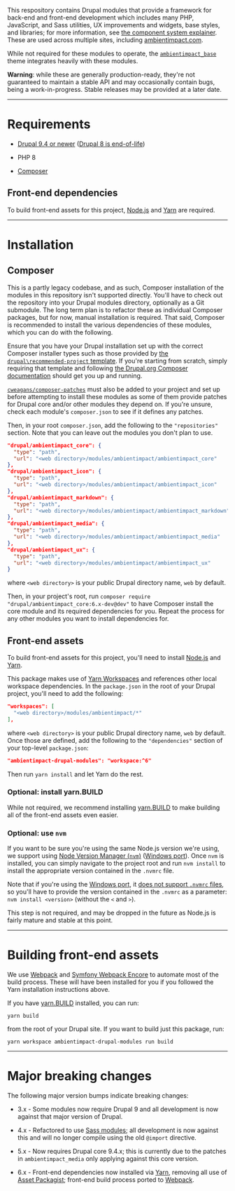 This respository contains Drupal modules that provide a framework for back-end
and front-end development which includes many PHP, JavaScript, and Sass
utilities, UX improvements and widgets, base styles, and libraries; for more
information, see [the component system
explainer](component_explainer.md).
These are used across multiple sites, including
[ambientimpact.com](https://ambientimpact.com/).

While not required for these modules to operate, the
[```ambientimpact_base```](https://gitlab.com/Ambient.Impact/drupal-themes)
theme integrates heavily with these modules.

**Warning**: while these are generally production-ready, they're not guaranteed
to maintain a stable API and may occasionally contain bugs, being a
work-in-progress. Stable releases may be provided at a later date.

----

# Requirements

* [Drupal 9.4 or newer](https://www.drupal.org/download) ([Drupal 8 is end-of-life](https://www.drupal.org/psa-2021-11-30))

* PHP 8

* [Composer](https://getcomposer.org/)

## Front-end dependencies

To build front-end assets for this project, [Node.js](https://nodejs.org/) and
[Yarn](https://yarnpkg.com/) are required.

----

# Installation

## Composer

This is a partly legacy codebase, and as such, Composer installation of the
modules in this repository isn't supported directly. You'll have to check out
the repository into your Drupal modules directory, optionally as a Git
submodule. The long term plan is to refactor these as individual Composer
packages, but for now, manual installation is required. That said, Composer is
recommended to install the various dependencies of these modules, which you can
do with the following.

Ensure that you have your Drupal installation set up with the correct Composer
installer types such as those provided by [the ```drupal\recommended-project```
template](https://www.drupal.org/docs/develop/using-composer/starting-a-site-using-drupal-composer-project-templates#s-drupalrecommended-project).
If you're starting from scratch, simply requiring that template and following
[the Drupal.org Composer
documentation](https://www.drupal.org/docs/develop/using-composer/starting-a-site-using-drupal-composer-project-templates)
should get you up and running.

[`cweagans/composer-patches`](https://github.com/cweagans/composer-patches) must
also be added to your project and set up before attempting to install these
modules as some of them provide patches for Drupal core and/or other modules
they depend on. If you're unsure, check each module's `composer.json` to see if
it defines any patches.

Then, in your root ```composer.json```, add the following to the
```"repositories"``` section. Note that you can leave out the modules you don't
plan to use.

```json
"drupal/ambientimpact_core": {
  "type": "path",
  "url": "<web directory>/modules/ambientimpact/ambientimpact_core"
},
"drupal/ambientimpact_icon": {
  "type": "path",
  "url": "<web directory>/modules/ambientimpact/ambientimpact_icon"
},
"drupal/ambientimpact_markdown": {
  "type": "path",
  "url": "<web directory>/modules/ambientimpact/ambientimpact_markdown"
},
"drupal/ambientimpact_media": {
  "type": "path",
  "url": "<web directory>/modules/ambientimpact/ambientimpact_media"
},
"drupal/ambientimpact_ux": {
  "type": "path",
  "url": "<web directory>/modules/ambientimpact/ambientimpact_ux"
}
```

where `<web directory>` is your public Drupal directory name, `web` by default.

Then, in your project's root, run ```composer require
"drupal/ambientimpact_core:6.x-dev@dev"``` to have Composer install the core
module and its required dependencies for you. Repeat the process for any other
modules you want to install dependencies for.

## Front-end assets

To build front-end assets for this project, you'll need to install
[Node.js](https://nodejs.org/) and [Yarn](https://yarnpkg.com/).

This package makes use of [Yarn
Workspaces](https://yarnpkg.com/features/workspaces) and references other local
workspace dependencies. In the `package.json` in the root of your Drupal
project, you'll need to add the following:

```json
"workspaces": [
  "<web directory>/modules/ambientimpact/*"
],
```

where `<web directory>` is your public Drupal directory name, `web` by default.
Once those are defined, add the following to the `"dependencies"` section of
your top-level `package.json`:

```json
"ambientimpact-drupal-modules": "workspace:^6"
```

Then run `yarn install` and let Yarn do the rest.

### Optional: install yarn.BUILD

While not required, we recommend installing [yarn.BUILD](https://yarn.build/) to
make building all of the front-end assets even easier.

### Optional: use ```nvm```

If you want to be sure you're using the same Node.js version we're using, we
support using [Node Version Manager (```nvm```)](https://github.com/nvm-sh/nvm)
([Windows port](https://github.com/coreybutler/nvm-windows)). Once ```nvm``` is
installed, you can simply navigate to the project root and run ```nvm install```
to install the appropriate version contained in the ```.nvmrc``` file.

Note that if you're using the [Windows
port](https://github.com/coreybutler/nvm-windows), it [does not support
```.nvmrc```
files](https://github.com/coreybutler/nvm-windows/wiki/Common-Issues#why-isnt-nvmrc-supported-why-arent-some-nvm-for-macoslinux-features-supported),
so you'll have to provide the version contained in the ```.nvmrc``` as a
parameter: ```nvm install <version>``` (without the ```<``` and ```>```).

This step is not required, and may be dropped in the future as Node.js is fairly
mature and stable at this point.

----

# Building front-end assets

We use [Webpack](https://webpack.js.org/) and [Symfony Webpack
Encore](https://symfony.com/doc/current/frontend.html) to automate most of the
build process. These will have been installed for you if you followed the Yarn
installation instructions above.

If you have [yarn.BUILD](https://yarn.build/) installed, you can run:

```
yarn build
```

from the root of your Drupal site. If you want to build just this package, run:

```
yarn workspace ambientimpact-drupal-modules run build
```

----

# Major breaking changes

The following major version bumps indicate breaking changes:

* 3.x - Some modules now require Drupal 9 and all development is now against that major version of Drupal.

* 4.x - Refactored to use [Sass modules](https://sass-lang.com/blog/the-module-system-is-launched); all development is now against this and will no longer compile using the old ```@import``` directive.

* 5.x - Now requires Drupal core 9.4.x; this is currently due to the patches in `ambientimpact_media` only applying against this core version.

* 6.x - Front-end dependencies now installed via [Yarn](https://yarnpkg.com/), removing all use of [Asset Packagist](https://asset-packagist.org/); front-end build process ported to [Webpack](https://webpack.js.org/).
